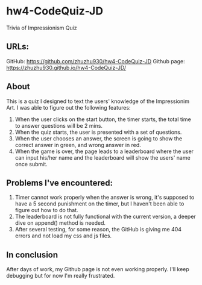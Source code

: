 # hw4-CodeQuiz-JD

Trivia of Impressionism Quiz

## URLs:

GitHub: https://github.com/zhuzhu930/hw4-CodeQuiz-JD
Github page: https://zhuzhu930.github.io/hw4-CodeQuiz-JD/

## About

This is a quiz I designed to text the users' knowledge of the Impressionim Art. I was able to figure out the following features:

1. When the user clicks on the start button, the timer starts, the total time to answer questions will be 2 mins.
2. When the quiz starts, the user is presented with a set of questions.
3. When the user chooses an answer, the screen is going to show the correct answer in green, and wrong answer in red.
4. When the game is over, the page leads to a leaderboard where the user can input his/her name and the leaderboard will show the users' name once submit.

## Problems I've encountered:

1. Timer cannot work properly when the answer is wrong, it's supposed to have a 5 second punishment on the timer, but I haven't been able to figure out how to do that.
2. The leaderboard is not fully functional with the current version, a deeper dive on append() method is needed.
3. After several testing, for some reason, the GitHub is giving me 404 errors and not load my css and js files.

## In conclusion

After days of work, my Github page is not even working properly. I'll keep debugging but for now I'm really frustrated.
